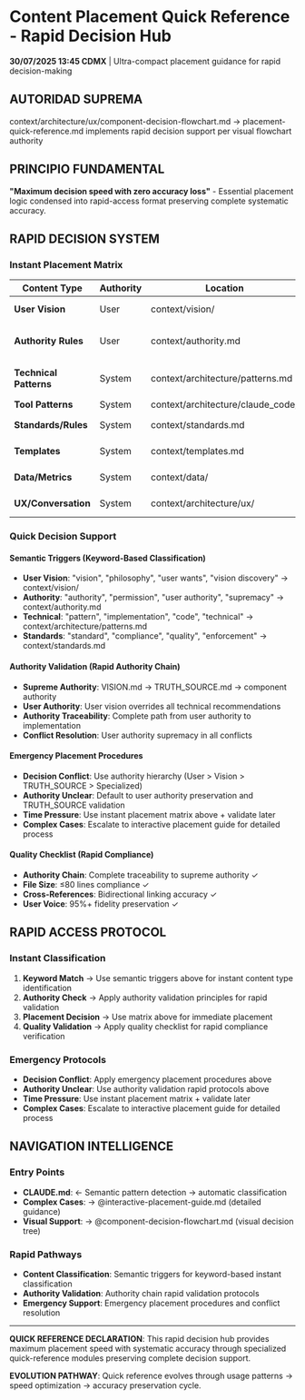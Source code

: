# Content Placement Quick Reference - Rapid Decision Hub

**30/07/2025 13:45 CDMX** | Ultra-compact placement guidance for rapid decision-making

## AUTORIDAD SUPREMA
context/architecture/ux/component-decision-flowchart.md → placement-quick-reference.md implements rapid decision support per visual flowchart authority

## PRINCIPIO FUNDAMENTAL
**"Maximum decision speed with zero accuracy loss"** - Essential placement logic condensed into rapid-access format preserving complete systematic accuracy.

## RAPID DECISION SYSTEM

### **Instant Placement Matrix**
| Content Type | Authority | Location | Integration |
|--------------|-----------|----------|-------------|
| **User Vision** | User | context/vision/ | → All affected components |
| **Authority Rules** | User | context/authority.md | ← All authority-dependent |
| **Technical Patterns** | System | context/architecture/patterns.md | ← Implementation users |
| **Tool Patterns** | System | context/architecture/claude_code/ | ← Tool users |
| **Standards/Rules** | System | context/standards.md | → Specialized modules |
| **Templates** | System | context/templates.md | ← Template users |
| **Data/Metrics** | System | context/data/ | ← Data consumers |
| **UX/Conversation** | System | context/architecture/ux/ | ← UX implementers |

### **Quick Decision Support**

#### **Semantic Triggers (Keyword-Based Classification)**
- **User Vision**: "vision", "philosophy", "user wants", "vision discovery" → context/vision/
- **Authority**: "authority", "permission", "user authority", "supremacy" → context/authority.md
- **Technical**: "pattern", "implementation", "code", "technical" → context/architecture/patterns.md
- **Standards**: "standard", "compliance", "quality", "enforcement" → context/standards.md

#### **Authority Validation (Rapid Authority Chain)**
- **Supreme Authority**: VISION.md → TRUTH_SOURCE.md → component authority
- **User Authority**: User vision overrides all technical recommendations
- **Authority Traceability**: Complete path from user authority to implementation
- **Conflict Resolution**: User authority supremacy in all conflicts

#### **Emergency Placement Procedures**
- **Decision Conflict**: Use authority hierarchy (User > Vision > TRUTH_SOURCE > Specialized)
- **Authority Unclear**: Default to user authority preservation and TRUTH_SOURCE validation
- **Time Pressure**: Use instant placement matrix above + validate later
- **Complex Cases**: Escalate to interactive placement guide for detailed process

#### **Quality Checklist (Rapid Compliance)**
- **Authority Chain**: Complete traceability to supreme authority ✓
- **File Size**: ≤80 lines compliance ✓
- **Cross-References**: Bidirectional linking accuracy ✓
- **User Voice**: 95%+ fidelity preservation ✓

## RAPID ACCESS PROTOCOL

### **Instant Classification**
1. **Keyword Match** → Use semantic triggers above for instant content type identification
2. **Authority Check** → Apply authority validation principles for rapid validation
3. **Placement Decision** → Use matrix above for immediate placement
4. **Quality Validation** → Apply quality checklist for rapid compliance verification

### **Emergency Protocols**
- **Decision Conflict**: Apply emergency placement procedures above
- **Authority Unclear**: Use authority validation rapid protocols above
- **Time Pressure**: Use instant placement matrix + validate later
- **Complex Cases**: Escalate to interactive placement guide for detailed process

## NAVIGATION INTELLIGENCE

### **Entry Points**
- **CLAUDE.md**: ← Semantic pattern detection → automatic classification
- **Complex Cases**: → @interactive-placement-guide.md (detailed guidance)
- **Visual Support**: → @component-decision-flowchart.md (visual decision tree)

### **Rapid Pathways**
- **Content Classification**: Semantic triggers for keyword-based instant classification
- **Authority Validation**: Authority chain rapid validation protocols  
- **Emergency Support**: Emergency placement procedures and conflict resolution

---

**QUICK REFERENCE DECLARATION**: This rapid decision hub provides maximum placement speed with systematic accuracy through specialized quick-reference modules preserving complete decision support.

**EVOLUTION PATHWAY**: Quick reference evolves through usage patterns → speed optimization → accuracy preservation cycle.